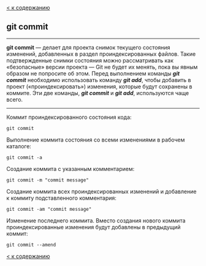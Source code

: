 [< к содержанию](./README.md)

## git commit

***

**git commit** — делает для проекта снимок текущего состояния изменений, добавленных в раздел проиндексированных файлов. Такие подтвержденные снимки состояния можно рассматривать как «безопасные» версии проекта — Git не будет их менять, пока вы явным образом не попросите об этом. Перед выполнением команды ***git commit*** необходимо использовать команду ***git add***, чтобы добавить в проект («проиндексировать») изменения, которые будут сохранены в коммите. Эти две команды, ***git commit*** и ***git add***, используются чаще всего.

***

Коммит проиндексированного состояния кода:

```bash=markdown
git commit
```
Выполнение коммита состояния со всеми изменениями в рабочем каталоге:

```bash=markdown
git commit -a
```
Создание коммита с указанным комментарием:

```bash=markdown
git commit -m "commit message"
```
Создание коммита всех проиндексированных изменений и добавление к коммиту подставленного комментария:

```bash=markdown
git commit -am "commit message"
```
Изменение последнего коммита. Вместо создания нового коммита проиндексированные изменения будут добавлены в предыдущий коммит:

```bash=markdown
git commit --amend
```

[< к содержанию](./README.md)